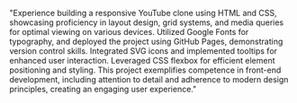 "Experience building a responsive YouTube clone using HTML and CSS, showcasing proficiency in layout design, grid systems, and media queries for optimal viewing on various devices. Utilized Google Fonts for typography, and deployed the project using GitHub Pages, demonstrating version control skills. Integrated SVG icons and implemented tooltips for enhanced user interaction. Leveraged CSS flexbox for efficient element positioning and styling. This project exemplifies competence in front-end development, including attention to detail and adherence to modern design principles, creating an engaging user experience."
